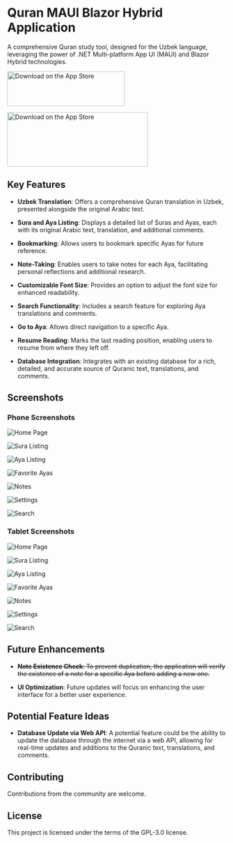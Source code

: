 # Quran MAUI Blazor Hybrid Application

A comprehensive Quran study tool, designed for the Uzbek language, leveraging the power of .NET Multi-platform App UI (MAUI) and Blazor Hybrid technologies.

<a href="https://play.google.com/store/apps/details?id=org.suleymaniyevakfi.quron"><img src="https://developer.apple.com/assets/elements/badges/download-on-the-app-store.svg" alt="Download on the App Store" width="270" height="80"></a>

<a href="https://apps.apple.com/us/app/qur%CA%BCon-tafsiri/id6499478366"><img src="https://play.google.com/intl/en_us/badges/static/images/badges/en_badge_web_generic.png" alt="Download on the App Store" width="323" height="125"></a>


## Key Features

- **Uzbek Translation**: Offers a comprehensive Quran translation in Uzbek, presented alongside the original Arabic text.

- **Sura and Aya Listing**: Displays a detailed list of Suras and Ayas, each with its original Arabic text, translation, and additional comments.

- **Bookmarking**: Allows users to bookmark specific Ayas for future reference.

- **Note-Taking**: Enables users to take notes for each Aya, facilitating personal reflections and additional research.

- **Customizable Font Size**: Provides an option to adjust the font size for enhanced readability.

- **Search Functionality**: Includes a search feature for exploring Aya translations and comments.

- **Go to Aya**: Allows direct navigation to a specific Aya.

- **Resume Reading**: Marks the last reading position, enabling users to resume from where they left off.

- **Database Integration**: Integrates with an existing database for a rich, detailed, and accurate source of Quranic text, translations, and comments.

## Screenshots

### Phone Screenshots

![Home Page](ScreenShots/Screenshot_1713472935.png)

![Sura Listing](ScreenShots/Screenshot_1713472945.png)

![Aya Listing](ScreenShots/Screenshot_1713472999.png)

![Favorite Ayas](ScreenShots/Screenshot_1713473009.png)

![Notes](ScreenShots/Screenshot_1713473013.png)

![Settings](ScreenShots/Screenshot_1713473034.png)

![Search](ScreenShots/Screenshot_1713527643.png)

### Tablet Screenshots

![Home Page](ScreenShots/Screenshot_1713511293.png)

![Sura Listing](ScreenShots/Screenshot_1713511316.png)

![Aya Listing](ScreenShots/Screenshot_1713511360.png)

![Favorite Ayas](ScreenShots/Screenshot_1713511381.png)

![Notes](ScreenShots/Screenshot_1713511387.png)

![Settings](ScreenShots/Screenshot_1713511373.png)

![Search](ScreenShots/Screenshot_1713511429.png)

## Future Enhancements

- ~~**Note Existence Check**: To prevent duplication, the application will verify the existence of a note for a specific Aya before adding a new one.~~

- **UI Optimization**: Future updates will focus on enhancing the user interface for a better user experience.

## Potential Feature Ideas

- **Database Update via Web API**: A potential feature could be the ability to update the database through the internet via a web API, allowing for real-time updates and additions to the Quranic text, translations, and comments.

## Contributing

Contributions from the community are welcome.

## License

This project is licensed under the terms of the GPL-3.0 license.
